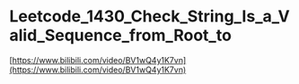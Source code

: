 # Leetcode_1430_Check_String_Is_a_Valid_Sequence_from_Root_to

[https://www.bilibili.com/video/BV1wQ4y1K7vn](https://www.bilibili.com/video/BV1wQ4y1K7vn)
